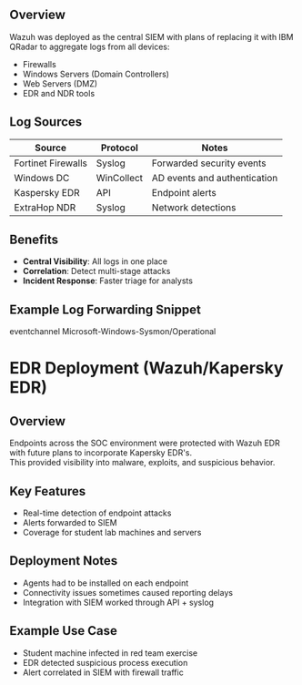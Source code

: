 ## Overview
Wazuh was deployed as the central SIEM with plans of replacing it with IBM QRadar to aggregate logs from all devices:
- Firewalls  
- Windows Servers (Domain Controllers)  
- Web Servers (DMZ)  
- EDR and NDR tools  

## Log Sources
| Source              | Protocol   | Notes                          |
|---------------------|-----------|-------------------------------|
| Fortinet Firewalls  | Syslog    | Forwarded security events      |
| Windows DC          | WinCollect| AD events and authentication   |
| Kaspersky EDR       | API       | Endpoint alerts                |
| ExtraHop NDR        | Syslog    | Network detections             |

## Benefits
- **Central Visibility**: All logs in one place  
- **Correlation**: Detect multi-stage attacks  
- **Incident Response**: Faster triage for analysts  

## Example Log Forwarding Snippet
<localfile>
  <log_format>eventchannel</log_format>
  <location>Microsoft-Windows-Sysmon/Operational</location>
</localfile>





# EDR Deployment (Wazuh/Kapersky EDR)

## Overview
Endpoints across the SOC environment were protected with Wazuh EDR with future plans to incorporate Kapersky EDR's.  
This provided visibility into malware, exploits, and suspicious behavior.

## Key Features
- Real-time detection of endpoint attacks  
- Alerts forwarded to SIEM  
- Coverage for student lab machines and servers  

## Deployment Notes
- Agents had to be installed on each endpoint  
- Connectivity issues sometimes caused reporting delays  
- Integration with SIEM worked through API + syslog  

## Example Use Case
- Student machine infected in red team exercise  
- EDR detected suspicious process execution  
- Alert correlated in SIEM with firewall traffic  
